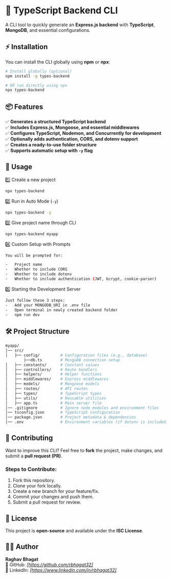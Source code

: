 # 🚀 TypeScript Backend CLI

A CLI tool to quickly generate an **Express.js backend** with **TypeScript**, **MongoDB**, and essential configurations.

## ⚡ Installation

You can install the CLI globally using **npm** or **npx**:

```sh
# Install globally (optional)
npm install -g types-backend

# OR run directly using npx
npx types-backend
```

## 📦 Features

✅ **Generates a structured TypeScript backend**  
✅ **Includes Express.js, Mongoose, and essential middlewares**  
✅ **Configures TypeScript, Nodemon, and Concurrently for development**  
✅ **Optionally adds authentication, CORS, and dotenv support**  
✅ **Creates a ready-to-use folder structure**  
✅ **Supports automatic setup with `-y` flag**

## 🚀 Usage

1️⃣ Create a new project

```sh
npx types-backend
```

2️⃣ Run in Auto Mode (`-y`)

```sh
npx types-backend -y
```

3️⃣ Give project name through CLI

```sh
npx types-backend myapp
```

4️⃣ Custom Setup with Prompts

```sh
You will be prompted for:

-   Project name
-   Whether to include CORS
-   Whether to include dotenv
-   Whether to include authentication (JWT, bcrypt, cookie-parser)
```

5️⃣ Starting the Development Server

```sh
Just follow these 3 steps:
-   Add your MONGODB_URI in .env file
-   Open terminal in newly created backend folder
-   npm run dev
```

## 🛠️ Project Structure

```sh
myapp/
│── src/
│   ├── config/         # Configuration files (e.g., database)
       	├──db.ts		# MongoDB connection setup
│   ├── constants/      # Constant values
│   ├── controllers/    # Route handlers
│   ├── helpers/        # Helper functions
│   ├── middlewares/    # Express middlewares
│   ├── models/         # Mongoose models
│   ├── routes/         # API routes
│   ├── types/          # TypeScript types
│   ├── utils/          # Reusable utilities
│   ├── app.ts          # Main server file
│── .gitignore          # Ignore node_modules and environment files
│── tsconfig.json       # TypeScript configuration
│── package.json        # Project metadata & dependencies
│── .env                # Environment variables (if dotenv is included)

```

## 🤝 Contributing

Want to improve this CLI? Feel free to **fork** the project, make changes, and submit a **pull request (PR)**.

### Steps to Contribute:

1.  Fork this repository.
2.  Clone your fork locally.
3.  Create a new branch for your feature/fix.
4.  Commit your changes and push them.
5.  Submit a pull request for review.

## 📜 License

This project is **open-source** and available under the **ISC License**.

## 👨‍💻 Author

**Raghav Bhagat**  
🔗 GitHub: _[https://github.com/rbhagat32]_  
🔗 LinkedIn: _[https://www.linkedin.com/in/rbhagat32]_
